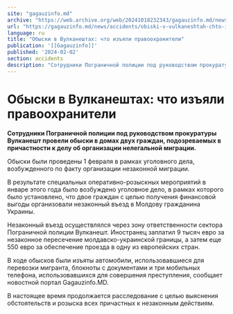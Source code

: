 ```yaml
---
site: "gagauzinfo.md"
archive: "https://web.archive.org/web/20241018232343/gagauzinfo.md/news/accidents/obiski-v-vulkaneshtah-chto-izyali-pravoohraniteli"
url: "https://gagauzinfo.md/news/accidents/obiski-v-vulkaneshtah-chto-izyali-pravoohraniteli"
language: ru
title: "Обыски в Вулканештах: что изъяли правоохранители"
publication: '[[Gagauzinfo]]'
published: '2024-02-02'
section: accidents
description: "Сотрудники Пограничной полиции под руководством прокуратуры Вулканешт провели обыски в домах двух граждан, подозреваемых в причастности к делу об организации нелегальной миграции."
---
```


# Обыски в Вулканештах: что изъяли правоохранители

**Сотрудники Пограничной полиции под руководством прокуратуры Вулканешт провели обыски в домах двух граждан, подозреваемых в причастности к делу об организации нелегальной миграции.**

Обыски были проведены 1 февраля в рамках уголовного дела, возбужденного по факту организации незаконной миграции.

В результате специальных оперативно-розыскных мероприятий в январе этого года было возбуждено уголовное дело, в рамках которого было установлено, что двое граждан с целью получения финансовой выгоды организовали незаконный въезд в Молдову гражданина Украины.

Незаконный въезд осуществлялся через зону ответственности сектора Пограничной полиции Вулканешт. Иностранец заплатил 9 тысяч евро за незаконное пересечение молдавско-украинской границы, а затем еще 550 евро за обеспечение проезда в одну из европейских стран.

В ходе обысков были изъяты автомобили, использовавшиеся для перевозки мигранта, блокноты с документами и три мобильных телефона, использовавшихся для совершения преступления, сообщает новостной портал Gagauzinfo.MD.

В настоящее время продолжается расследование с целью выяснения обстоятельств и розыска всех причастных к незаконным действиям.